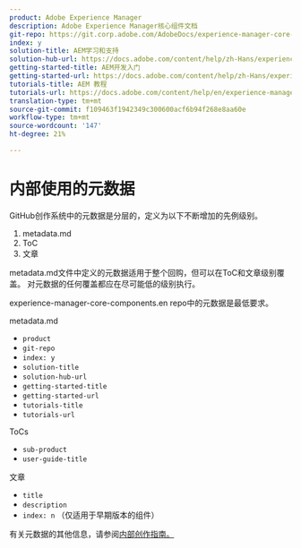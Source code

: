 ```yaml
---
product: Adobe Experience Manager
description: Adobe Experience Manager核心组件文档
git-repo: https://git.corp.adobe.com/AdobeDocs/experience-manager-core-components.zh-Hans
index: y
solution-title: AEM学习和支持
solution-hub-url: https://docs.adobe.com/content/help/zh-Hans/experience-manager-cloud-service/sites/home.html
getting-started-title: AEM开发入门
getting-started-url: https://docs.adobe.com/content/help/zh-Hans/experience-manager-cloud-service/core-concepts/home.html
tutorials-title: AEM 教程
tutorials-url: https://docs.adobe.com/content/help/en/experience-manager-learn/cloud-service/overview.html
translation-type: tm+mt
source-git-commit: f109463f1942349c300600acf6b94f268e8aa60e
workflow-type: tm+mt
source-wordcount: '147'
ht-degree: 21%

---
```



# 内部使用的元数据

GitHub创作系统中的元数据是分层的，定义为以下不断增加的先例级别。

1. metadata.md
1. ToC
1. 文章

metadata.md文件中定义的元数据适用于整个回购，但可以在ToC和文章级别覆盖。 对元数据的任何覆盖都应在尽可能低的级别执行。

experience-manager-core-components.en repo中的元数据是最低要求。

metadata.md

* `product`
* `git-repo`
* `index: y`
* `solution-title`
* `solution-hub-url`
* `getting-started-title`
* `getting-started-url`
* `tutorials-title`
* `tutorials-url`

ToCs

* `sub-product`
* `user-guide-title`

文章

* `title`
* `description`
* `index: n` （仅适用于早期版本的组件）

有关元数据的其他信息，请参阅[内部创作指南。](https://docs.adobe.com/help/en/collaborative-doc-instructions/collaboration-guide/markdown/metadata.html#solution-metadata)
